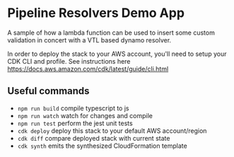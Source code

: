 # Pipeline Resolvers Demo App 

A sample of how a lambda function can be used to insert some custom validation in concert with a VTL based dynamo resolver. 

In order to deploy the stack to your AWS account, you'll need to setup your CDK CLI and profile. See instructions here https://docs.aws.amazon.com/cdk/latest/guide/cli.html

## Useful commands

 * `npm run build`   compile typescript to js
 * `npm run watch`   watch for changes and compile
 * `npm run test`    perform the jest unit tests
 * `cdk deploy`      deploy this stack to your default AWS account/region
 * `cdk diff`        compare deployed stack with current state
 * `cdk synth`       emits the synthesized CloudFormation template
